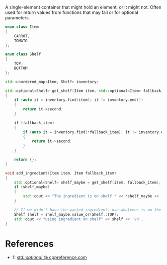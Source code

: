 A single-element container that might hold an element, or it might not.
Often used for return values from functions that may fail or for optional parameters.

```cpp
enum class Item
{
	CARROT,
	TOMATO
};

enum class Shelf
{
	TOP,
	BOTTOM
};

std::unordered_map<Item, Shelf> inventory;

std::optional<Shelf> get_shelf(Item item, std::optional<Item> fallback_item)
{
	if (auto it = inventory.find(item); it != inventory.end())
	{
		return it->second;
	}

	if (fallback_item)
	{
		if (auto it = inventory.find(*fallback_item); it != inventory.end())
		{
			return it->second;
		}
	}

	return {};
}

void add_ingredient(Item item, Item fallback_item)
{
	std::optional<Shelf> shelf_maybe = get_shelf(item, fallback_item);
	if (shelf_maybe)
	{
		std::cout << "The ingredient is on shelf " << *shelf_maybe << '\n';
	}

	// If we didn't have the wanted ingredient, use whatever is on the top shelf.
	Shelf shelf = shelf_maybe.value_or(Shelf::TOP);
	std::cout << "Using ingredient on shelf" << shelf << '\n';
}
```

# References

- 1: [_std::optional_ @ cppreference.com](https://en.cppreference.com/w/cpp/utility/optional)
